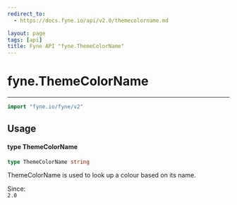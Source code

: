 ```yaml
---
redirect_to:
  - https://docs.fyne.io/api/v2.0/themecolorname.md

layout: page
tags: [api]
title: Fyne API "fyne.ThemeColorName"
---
```



# fyne.ThemeColorName
---
```go
import "fyne.io/fyne/v2"
```

## Usage

#### type ThemeColorName

```go
type ThemeColorName string
```

ThemeColorName is used to look up a colour based on its name.


<div class="since">Since: <code>
2.0</code></div>
